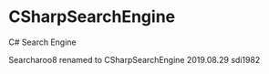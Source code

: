 # CSharpSearchEngine
C# Search Engine

Searcharoo8 renamed to CSharpSearchEngine
2019.08.29 sdi1982
